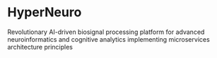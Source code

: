 # HyperNeuro
Revolutionary AI-driven biosignal processing platform for advanced neuroinformatics and cognitive analytics implementing microservices architecture principles
